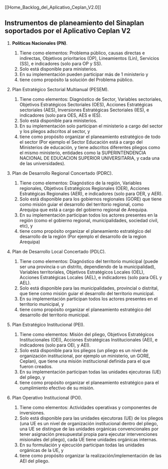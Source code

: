 [[Home_Backlog_del_Aplicativo_Ceplan_V2.0]]

## Instrumentos de planeamiento del Sinaplan soportados por el Aplicativo Ceplan V2

1. **Políticas Nacionales (PN)**. 
	1. Tiene como elementos: Problema público, causas directas e indirectas, Objetivos prioritarios (OP), Lineamientos (Lin), Servicios (SS), e indicadores (solo para OP y SS). 
	2. Solo está disponible para ministerios. 
	3. En su implementación pueden participar más de 1 ministerio y 
	4. tiene como propósito la solución del Problema público.


3. Plan Estratégico Sectorial Multianual (PESEM). 
	1. Tiene como elementos: Diagnóstico de Sector, Variables sectoriales, Objetivos Estratégicos Sectoriales (OES), Acciones Estratégicas sectoriales (AES), Inversiones Estratégicas Sectoriales (IES), e indicadores (solo para OES, AES e IES). 
	2. Solo está disponible para ministerios. 
	3. En su implementación solo participan el ministerio a cargo del sector y los pliegos adscritos al sector, y 
	4. tiene como propósito organizar el planeamiento estratégico de todo el sector (Por ejemplo el Sector Educación está a cargo del Ministerios de educación, y tiene adscritos diferentes pliegos como el mismo ministerio, entidades como la SUPERINTENDENCIA NACIONAL DE EDUCACION SUPERIOR UNIVERSITARIA, y cada una de las universidades).

5. Plan de Desarrollo Regional Concertado (PDRC). 
	1. Tiene como elementos: Diagnóstico de la región, Variables regionales, Objetivos Estratégicos Regionales (OER), Acciones Estratégicas Regionales (AER),  e indicadores (solo para OER, y AER). 
	2. Solo está disponible para los gobiernos regionales (GORE) que tiene como misión guiar el desarrollo del territorio regional, como Arequipa que está a cargo del gobierno regional de Arequipa. 
	3. En su implementación participan todos los actores presentes en la región (como el gobierno regional, municipalidades, sociedad civil, etc), y 
	4. tiene como propósito organizar el planeamiento estratégico del desarrollo de la región (Por ejemplo el desarrollo de la region Arequipa)

7. Plan de Desarrollo Local Concertado (PDLC). 
	1. Tiene como elementos: Diagnóstico del territorio municipal (puede ser una provincia o un distrito, dependiendo de la municipalidad), Variables territoriales, Objetivos Estratégicos Locales (OEL), Acciones Estratégicas Locales (AEL), e indicadores (solo para OEL y AEL). 
	2. Solo está disponible para las municipalidades, provincial o distrital, que tiene como misión guiar el desarrollo del territorio municipal. 
	3. En su implementación participan todos los actores presentes en el territorio municipal, y 
	4. tiene como propósito organizar el planeamiento estratégico del desarrollo del territorio municipal.

9. Plan Estratégico Institucional (PEI). 
	1. Tiene como elementos: Misión del pliego, Objetivos Estratégicos Institucionales (OEI), Acciones Estratégicas Institucionales (AEI), e indicadores (solo para OEI, y AEI). 
	2. Solo está disponible para los pliegos (un pliego es un nivel de organización institucional, por ejemplo un ministerio, un GORE, Ceplan), que tiene una misión institucional definida para el que fueron creados. 
	3. En su implementación participan todas las unidades ejecutoras (UE) del pliego, y 
	4. tiene como propósito organizar el planeamiento estratégico para el cumplimiento efectivo de su misión.

11. Plan Operativo Institucional (POI). 
	1. Tiene como elementos: Actividades operativas y componentes de inversiones. 
	2. Solo está disponible para las unidades ejecutoras (UE) de los pliegos (una UE es un nivel de organización institucional dentro del pliego, una UE se distingue de las unidades orgánicas convencionales por tener asignación presupuestal propia para ejecutar intervenciones misionales del pliego), cada UE tiene unidades orgánicas internas. 
	3. En su formulación y ejecución participan todas las unidades orgánicas de la UE, y
	4. tiene como propósito organizar la realización/implementación de las AEI del pliego.